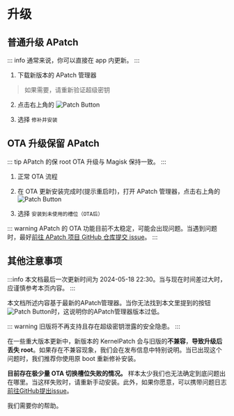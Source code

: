 # 升级

## 普通升级 APatch

::: info
通常来说，你可以直接在 app 内更新。
:::

1. 下载新版本的 APatch 管理器

> 如果需要，请重新验证超级密钥

2. 点击右上角的 ![Patch Button](/PButton.png)  

3. 选择 `修补并安装`

## OTA 升级保留 APatch

::: tip
APatch 的保 root OTA 升级与 Magisk 保持一致。
:::

1. 正常 OTA 流程

2. 在 OTA 更新安装完成时(提示重启时)，打开 APatch 管理器，点击右上角的 ![Patch Button](/PButton.png)  

3. 选择 `安装到未使用的槽位（OTA后）`

::: warning
APatch 的 OTA 功能目前不太稳定，可能会出现问题。当遇到问题时，最好[前往 APatch 项目 GitHub 仓库提交 issue](https://github.com/bmax121/APatch/issues/new/choose)。
:::

## 其他注意事项

:::info
本文档最后一次更新时间为 2024-05-18 22:30。当与现在时间差过大时，应谨慎参考本页内容。
:::

本文档所述内容基于最新的APatch管理器。当你无法找到本文里提到的按钮![Patch Button](/PButton.png)时，这说明你的APatch管理器版本过低。

::: warning
旧版将不再支持且存在超级密钥泄露的安全隐患。
:::

在一些重大版本更新中，新版本的 KernelPatch 会与旧版的**不兼容**，**导致升级后丢失 root**。如果存在不兼容现象，我们会在发布信息中特别说明。当已出现这个问题时，我们推荐你使用原 boot 重新修补安装。

**目前存在极少量 OTA 切换槽位失败的情况。** 样本太少我们也无法确定到底问题出在哪里。当这样失败时，请重新手动安装。此外，如果你愿意，可以携带问题日志[前往GitHub提出issue](https://github.com/bmax121/APatch/issues/new/choose)。

我们需要你的帮助。
